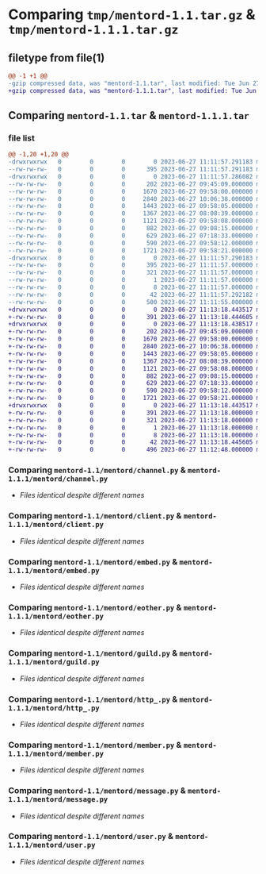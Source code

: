 # Comparing `tmp/mentord-1.1.tar.gz` & `tmp/mentord-1.1.1.tar.gz`

## filetype from file(1)

```diff
@@ -1 +1 @@
-gzip compressed data, was "mentord-1.1.tar", last modified: Tue Jun 27 11:11:57 2023, max compression
+gzip compressed data, was "mentord-1.1.1.tar", last modified: Tue Jun 27 11:13:18 2023, max compression
```

## Comparing `mentord-1.1.tar` & `mentord-1.1.1.tar`

### file list

```diff
@@ -1,20 +1,20 @@
-drwxrwxrwx   0        0        0        0 2023-06-27 11:11:57.291183 mentord-1.1/
--rw-rw-rw-   0        0        0      395 2023-06-27 11:11:57.291183 mentord-1.1/PKG-INFO
-drwxrwxrwx   0        0        0        0 2023-06-27 11:11:57.286082 mentord-1.1/mentord/
--rw-rw-rw-   0        0        0      202 2023-06-27 09:45:09.000000 mentord-1.1/mentord/__init__.py
--rw-rw-rw-   0        0        0     1670 2023-06-27 09:58:00.000000 mentord-1.1/mentord/channel.py
--rw-rw-rw-   0        0        0     2840 2023-06-27 10:06:38.000000 mentord-1.1/mentord/client.py
--rw-rw-rw-   0        0        0     1443 2023-06-27 09:58:05.000000 mentord-1.1/mentord/embed.py
--rw-rw-rw-   0        0        0     1367 2023-06-27 08:08:39.000000 mentord-1.1/mentord/eother.py
--rw-rw-rw-   0        0        0     1121 2023-06-27 09:58:08.000000 mentord-1.1/mentord/guild.py
--rw-rw-rw-   0        0        0      882 2023-06-27 09:08:15.000000 mentord-1.1/mentord/http_.py
--rw-rw-rw-   0        0        0      629 2023-06-27 07:18:33.000000 mentord-1.1/mentord/member.py
--rw-rw-rw-   0        0        0      590 2023-06-27 09:58:12.000000 mentord-1.1/mentord/message.py
--rw-rw-rw-   0        0        0     1721 2023-06-27 09:58:21.000000 mentord-1.1/mentord/user.py
-drwxrwxrwx   0        0        0        0 2023-06-27 11:11:57.290183 mentord-1.1/mentord.egg-info/
--rw-rw-rw-   0        0        0      395 2023-06-27 11:11:57.000000 mentord-1.1/mentord.egg-info/PKG-INFO
--rw-rw-rw-   0        0        0      321 2023-06-27 11:11:57.000000 mentord-1.1/mentord.egg-info/SOURCES.txt
--rw-rw-rw-   0        0        0        1 2023-06-27 11:11:57.000000 mentord-1.1/mentord.egg-info/dependency_links.txt
--rw-rw-rw-   0        0        0        8 2023-06-27 11:11:57.000000 mentord-1.1/mentord.egg-info/top_level.txt
--rw-rw-rw-   0        0        0       42 2023-06-27 11:11:57.292182 mentord-1.1/setup.cfg
--rw-rw-rw-   0        0        0      500 2023-06-27 11:11:55.000000 mentord-1.1/setup.py
+drwxrwxrwx   0        0        0        0 2023-06-27 11:13:18.443517 mentord-1.1.1/
+-rw-rw-rw-   0        0        0      391 2023-06-27 11:13:18.444605 mentord-1.1.1/PKG-INFO
+drwxrwxrwx   0        0        0        0 2023-06-27 11:13:18.438517 mentord-1.1.1/mentord/
+-rw-rw-rw-   0        0        0      202 2023-06-27 09:45:09.000000 mentord-1.1.1/mentord/__init__.py
+-rw-rw-rw-   0        0        0     1670 2023-06-27 09:58:00.000000 mentord-1.1.1/mentord/channel.py
+-rw-rw-rw-   0        0        0     2840 2023-06-27 10:06:38.000000 mentord-1.1.1/mentord/client.py
+-rw-rw-rw-   0        0        0     1443 2023-06-27 09:58:05.000000 mentord-1.1.1/mentord/embed.py
+-rw-rw-rw-   0        0        0     1367 2023-06-27 08:08:39.000000 mentord-1.1.1/mentord/eother.py
+-rw-rw-rw-   0        0        0     1121 2023-06-27 09:58:08.000000 mentord-1.1.1/mentord/guild.py
+-rw-rw-rw-   0        0        0      882 2023-06-27 09:08:15.000000 mentord-1.1.1/mentord/http_.py
+-rw-rw-rw-   0        0        0      629 2023-06-27 07:18:33.000000 mentord-1.1.1/mentord/member.py
+-rw-rw-rw-   0        0        0      590 2023-06-27 09:58:12.000000 mentord-1.1.1/mentord/message.py
+-rw-rw-rw-   0        0        0     1721 2023-06-27 09:58:21.000000 mentord-1.1.1/mentord/user.py
+drwxrwxrwx   0        0        0        0 2023-06-27 11:13:18.443517 mentord-1.1.1/mentord.egg-info/
+-rw-rw-rw-   0        0        0      391 2023-06-27 11:13:18.000000 mentord-1.1.1/mentord.egg-info/PKG-INFO
+-rw-rw-rw-   0        0        0      321 2023-06-27 11:13:18.000000 mentord-1.1.1/mentord.egg-info/SOURCES.txt
+-rw-rw-rw-   0        0        0        1 2023-06-27 11:13:18.000000 mentord-1.1.1/mentord.egg-info/dependency_links.txt
+-rw-rw-rw-   0        0        0        8 2023-06-27 11:13:18.000000 mentord-1.1.1/mentord.egg-info/top_level.txt
+-rw-rw-rw-   0        0        0       42 2023-06-27 11:13:18.445605 mentord-1.1.1/setup.cfg
+-rw-rw-rw-   0        0        0      496 2023-06-27 11:12:48.000000 mentord-1.1.1/setup.py
```

### Comparing `mentord-1.1/mentord/channel.py` & `mentord-1.1.1/mentord/channel.py`

 * *Files identical despite different names*

### Comparing `mentord-1.1/mentord/client.py` & `mentord-1.1.1/mentord/client.py`

 * *Files identical despite different names*

### Comparing `mentord-1.1/mentord/embed.py` & `mentord-1.1.1/mentord/embed.py`

 * *Files identical despite different names*

### Comparing `mentord-1.1/mentord/eother.py` & `mentord-1.1.1/mentord/eother.py`

 * *Files identical despite different names*

### Comparing `mentord-1.1/mentord/guild.py` & `mentord-1.1.1/mentord/guild.py`

 * *Files identical despite different names*

### Comparing `mentord-1.1/mentord/http_.py` & `mentord-1.1.1/mentord/http_.py`

 * *Files identical despite different names*

### Comparing `mentord-1.1/mentord/member.py` & `mentord-1.1.1/mentord/member.py`

 * *Files identical despite different names*

### Comparing `mentord-1.1/mentord/message.py` & `mentord-1.1.1/mentord/message.py`

 * *Files identical despite different names*

### Comparing `mentord-1.1/mentord/user.py` & `mentord-1.1.1/mentord/user.py`

 * *Files identical despite different names*

